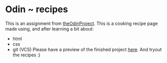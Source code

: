 # Odin ~ recipes
This is an assignment from [theOdinProject](https://www.theodinproject.com).
This is a cooking recipe page made using, and after learning a bit about:
- html
- css
- git (VCS)
Please have a preview of the finished project [here](https://xirlorm.github.io/odin-recipes/).
And tryout the recipes :)
